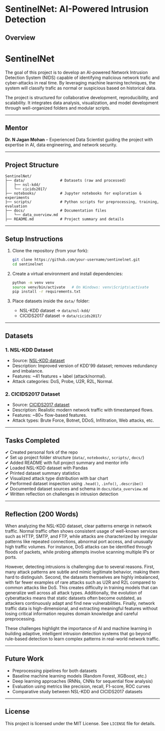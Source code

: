 # SentinelNet: AI-Powered Intrusion Detection

## Overview
# SentinelNet
The goal of this project is to develop an AI-powered Network Intrusion Detection System (NIDS) capable of identifying malicious network trafic and cyber-attacks in real time. By leveraging machine learning techniques, the system will classify trafic as normal or suspicious based on historical data. 

The project is structured for collaborative development, reproducibility, and scalability. It integrates data analysis, visualization, and model development through well-organized folders and modular scripts.

---

## Mentor
**Dr. N Jagan Mohan** – Experienced Data Scientist guiding the project with expertise in AI, data engineering, and network security.

---

## Project Structure
```
SentinelNet/
├── data/                # Datasets (raw and processed)
│   ├── nsl-kdd/
│   └── cicids2017/
├── notebooks/           # Jupyter notebooks for exploration & experiments
├── scripts/             # Python scripts for preprocessing, training, evaluation
├── docs/                # Documentation files
│   └── data_overview.md
├── README.md            # Project summary and details
```

---

## Setup Instructions

1. Clone the repository (from your fork):
   ```bash
   git clone https://github.com/your-username/sentinelnet.git
   cd sentinelnet
   ```

2. Create a virtual environment and install dependencies:
   ```bash
   python -m venv venv
   source venv/bin/activate   # On Windows: venv\Scripts\activate
   pip install -r requirements.txt
   ```

3. Place datasets inside the `data/` folder:
   - NSL-KDD dataset → `data/nsl-kdd/`
   - CICIDS2017 dataset → `data/cicids2017/`

---

## Datasets

### 1. NSL-KDD Dataset
- Source: [NSL-KDD dataset](https://www.unb.ca/cic/datasets/nsl.html)
- Description: Improved version of KDD'99 dataset; removes redundancy and imbalance.
- Features: ~41 features + label (attack/normal).
- Attack categories: DoS, Probe, U2R, R2L, Normal.

### 2. CICIDS2017 Dataset
- Source: [CICIDS2017 dataset](https://www.unb.ca/cic/datasets/ids-2017.html)
- Description: Realistic modern network traffic with timestamped flows.
- Features: ~80+ flow-based features.
- Attack types: Brute Force, Botnet, DDoS, Infiltration, Web attacks, etc.

---

## Tasks Completed

✔ Created personal fork of the repo  
✔ Set up project folder structure (`data/`, `notebooks/`, `scripts/`, `docs/`)  
✔ Added README with full project summary and mentor info  
✔ Loaded NSL-KDD dataset with Pandas  
✔ Printed dataset summary statistics  
✔ Visualized attack type distribution with bar chart  
✔ Performed dataset inspection using `.head()`, `.info()`, `.describe()`  
✔ Documented dataset sources and schema in `docs/data_overview.md`  
✔ Written reflection on challenges in intrusion detection  

---

## Reflection (200 Words)

When analyzing the NSL-KDD dataset, clear patterns emerge in network traffic. Normal traffic often shows consistent usage of well-known services such as HTTP, SMTP, and FTP, while attacks are characterized by irregular patterns like repeated connections, abnormal port access, and unusually high traffic volumes. For instance, DoS attacks can be identified through floods of packets, while probing attempts involve scanning multiple IPs or ports.

However, detecting intrusions is challenging due to several reasons. First, many attack patterns are subtle and mimic legitimate behavior, making them hard to distinguish. Second, the datasets themselves are highly imbalanced, with far fewer examples of rare attacks such as U2R and R2L compared to common attacks like DoS. This creates difficulty in training models that can generalize well across all attack types. Additionally, the evolution of cyberattacks means that static datasets often become outdated, as attackers continuously adapt and find new vulnerabilities. Finally, network traffic data is high-dimensional, and extracting meaningful features without losing critical information requires domain knowledge and careful preprocessing.

These challenges highlight the importance of AI and machine learning in building adaptive, intelligent intrusion detection systems that go beyond rule-based detection to learn complex patterns in real-world network traffic.

---

## Future Work
- Preprocessing pipelines for both datasets
- Baseline machine learning models (Random Forest, XGBoost, etc.)
- Deep learning approaches (RNNs, CNNs for sequential flow analysis)
- Evaluation using metrics like precision, recall, F1-score, ROC curves
- Comparative study between NSL-KDD and CICIDS2017 datasets

---

## License
This project is licensed under the MIT License. See `LICENSE` file for details.

